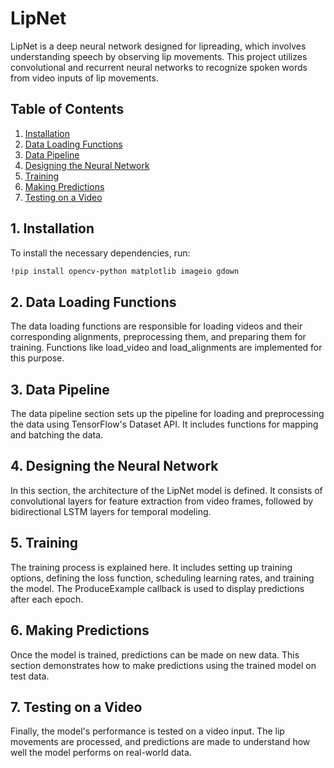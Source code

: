 # LipNet

LipNet is a deep neural network designed for lipreading, which involves understanding speech by observing lip movements. This project utilizes convolutional and recurrent neural networks to recognize spoken words from video inputs of lip movements.

## Table of Contents

1. [Installation](#1-installation)
2. [Data Loading Functions](#2-data-loading-functions)
3. [Data Pipeline](#3-data-pipeline)
4. [Designing the Neural Network](#4-designing-the-neural-network)
5. [Training](#5-training)
6. [Making Predictions](#6-making-predictions)
7. [Testing on a Video](#7-testing-on-a-video)

## 1. Installation

To install the necessary dependencies, run:

```bash
!pip install opencv-python matplotlib imageio gdown
```

## 2. Data Loading Functions

The data loading functions are responsible for loading videos and their corresponding alignments, preprocessing them, and preparing them for training. Functions like load_video and load_alignments are implemented for this purpose.

## 3. Data Pipeline
The data pipeline section sets up the pipeline for loading and preprocessing the data using TensorFlow's Dataset API. It includes functions for mapping and batching the data.

## 4. Designing the Neural Network
In this section, the architecture of the LipNet model is defined. It consists of convolutional layers for feature extraction from video frames, followed by bidirectional LSTM layers for temporal modeling.

## 5. Training
The training process is explained here. It includes setting up training options, defining the loss function, scheduling learning rates, and training the model. The ProduceExample callback is used to display predictions after each epoch.

## 6. Making Predictions
Once the model is trained, predictions can be made on new data. This section demonstrates how to make predictions using the trained model on test data.

## 7. Testing on a Video
Finally, the model's performance is tested on a video input. The lip movements are processed, and predictions are made to understand how well the model performs on real-world data.
